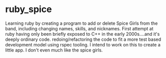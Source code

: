 # ruby_spice
Learning ruby by creating a program to add or delete Spice Girls from the band, including changing names, skills, and nicknames.
First attempt at ruby having only been briefly exposed to C++ in the early 2000s....and it's deeply ordinary code.
redoing/refactoring the code to fit a more test based development model using rspec tooling. I intend to work on this to create a 
little app.
I don't even much like the spice girls. 

